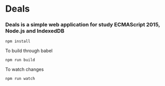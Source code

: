 # Deals

### Deals is a simple web application for study ECMAScript 2015, Node.js and IndexedDB

```
npm install
```

To build through babel
```
npm run build
```

To watch changes
```
npm run watch
````

